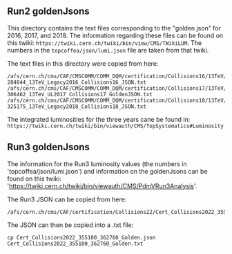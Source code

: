 ## Run2 goldenJsons

This directory contains the text files corresponding to the "golden json" for 2016, 2017, and 2018. The information regarding these files can be found on this twiki: `https://twiki.cern.ch/twiki/bin/view/CMS/TWikiLUM`. The numbers in the `topcoffea/json/lumi.json` file are taken from that twiki.

The text files in this directory were copied from here:
```
/afs/cern.ch/cms/CAF/CMSCOMM/COMM_DQM/certification/Collisions16/13TeV/Legacy_2016/Cert_271036-284044_13TeV_Legacy2016_Collisions16_JSON.txt
/afs/cern.ch/cms/CAF/CMSCOMM/COMM_DQM/certification/Collisions17/13TeV/Legacy_2017/Cert_294927-306462_13TeV_UL2017_Collisions17_GoldenJSON.txt
/afs/cern.ch/cms/CAF/CMSCOMM/COMM_DQM/certification/Collisions18/13TeV/Legacy_2018/Cert_314472-325175_13TeV_Legacy2018_Collisions18_JSON.txt
```

The integrated luminosities for the three years cane be found in: `https://twiki.cern.ch/twiki/bin/viewauth/CMS/TopSystematics#Luminosity`


## Run3 goldenJsons

The information for the Run3 luminosity values (the numbers in 'topcoffea/json/lumi.json') and information on the goldenJsons can be found on this twiki: 'https://twiki.cern.ch/twiki/bin/viewauth/CMS/PdmVRun3Analysis'.

The Run3 JSON can be copied from here:
```
/afs/cern.ch/cms/CAF/certification/Collisions22/Cert_Collisions2022_355100_362760_Golden.json
```
The JSON can then be copied into a .txt file:
```
cp Cert_Collisions2022_355100_362760_Golden.json Cert_Collisions2022_355100_362760_Golden.txt
```


